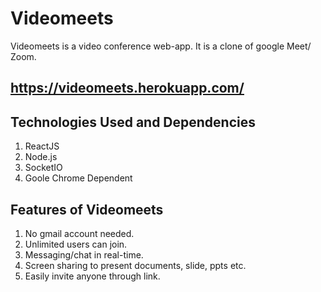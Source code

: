 # Videomeets
Videomeets is a video conference web-app. It is a clone of google Meet/ Zoom.

## https://videomeets.herokuapp.com/ 

## Technologies Used and Dependencies
1. ReactJS
2. Node.js
3. SocketIO
4. Goole Chrome Dependent

## Features of Videomeets

1. No gmail account needed.
2. Unlimited users can join.
3. Messaging/chat in real-time.
4. Screen sharing to present documents, slide, ppts etc.
5. Easily invite anyone through link.


